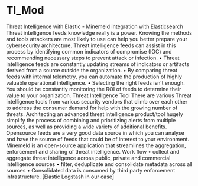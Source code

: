 # TI_Mod
Threat Intelligence with Elastic - Minemeld integration with Elasticsearch
Threat intelligence feeds 
knowledge really is a power. Knowing the methods and tools attackers are most likely to use can help you better prepare your cybersecurity architecture.  Threat intelligence feeds can assist in this process by identifying common indicators of compromise (IOC) and recommending necessary steps to prevent attack or infection.
•	Threat intelligence feeds are constantly updating streams of indicators or artifacts derived from a source outside the organization.
•	By comparing threat feeds with internal telemetry, you can automate the production of highly valuable operational intelligence.
•	Selecting the right feeds isn’t enough. You should be constantly monitoring the ROI of feeds to determine their value to your organization.
Threat Intelligence Tool
There are various Threat intelligence tools from various security vendors that climb over each other to address the consumer demand for help with the growing number of threats. Architecting an advanced threat intelligence product/tool hugely simplify the process of combining and prioritizing alerts from multiple sources, as well as providing a wide variety of additional benefits.
Opensource feeds are a very good data source in which you can analyse and have the source of feeds that could be of interest to your environment. 
Minemeld is an open-source application that streamlines the aggregation, enforcement and sharing of threat intelligence.  Work flow 
•	collect and aggregate threat intelligence across public, private and commercial intelligence sources
•	filter, deduplicate and consolidate metadata across all sources
•	Consolidated data is consumed by third party enforcement infrastructure. [Elastic Logstash in our case]
